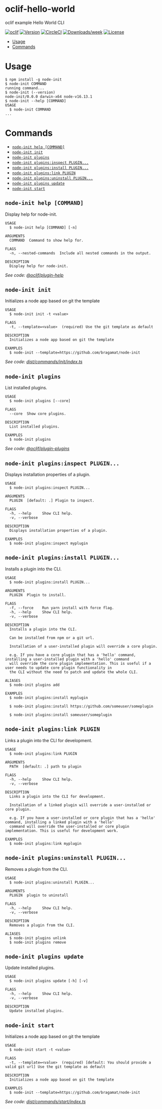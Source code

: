 oclif-hello-world
=================

oclif example Hello World CLI

[![oclif](https://img.shields.io/badge/cli-oclif-brightgreen.svg)](https://oclif.io)
[![Version](https://img.shields.io/npm/v/oclif-hello-world.svg)](https://npmjs.org/package/oclif-hello-world)
[![CircleCI](https://circleci.com/gh/oclif/hello-world/tree/main.svg?style=shield)](https://circleci.com/gh/oclif/hello-world/tree/main)
[![Downloads/week](https://img.shields.io/npm/dw/oclif-hello-world.svg)](https://npmjs.org/package/oclif-hello-world)
[![License](https://img.shields.io/npm/l/oclif-hello-world.svg)](https://github.com/oclif/hello-world/blob/main/package.json)

<!-- toc -->
* [Usage](#usage)
* [Commands](#commands)
<!-- tocstop -->
# Usage
<!-- usage -->
```sh-session
$ npm install -g node-init
$ node-init COMMAND
running command...
$ node-init (--version)
node-init/0.0.0 darwin-x64 node-v16.13.1
$ node-init --help [COMMAND]
USAGE
  $ node-init COMMAND
...
```
<!-- usagestop -->
# Commands
<!-- commands -->
* [`node-init help [COMMAND]`](#node-init-help-command)
* [`node-init init`](#node-init-init)
* [`node-init plugins`](#node-init-plugins)
* [`node-init plugins:inspect PLUGIN...`](#node-init-pluginsinspect-plugin)
* [`node-init plugins:install PLUGIN...`](#node-init-pluginsinstall-plugin)
* [`node-init plugins:link PLUGIN`](#node-init-pluginslink-plugin)
* [`node-init plugins:uninstall PLUGIN...`](#node-init-pluginsuninstall-plugin)
* [`node-init plugins update`](#node-init-plugins-update)
* [`node-init start`](#node-init-start)

## `node-init help [COMMAND]`

Display help for node-init.

```
USAGE
  $ node-init help [COMMAND] [-n]

ARGUMENTS
  COMMAND  Command to show help for.

FLAGS
  -n, --nested-commands  Include all nested commands in the output.

DESCRIPTION
  Display help for node-init.
```

_See code: [@oclif/plugin-help](https://github.com/oclif/plugin-help/blob/v5.1.10/src/commands/help.ts)_

## `node-init init`

Initializes a node app based on git the template

```
USAGE
  $ node-init init -t <value>

FLAGS
  -t, --template=<value>  (required) Use the git template as default

DESCRIPTION
  Initializes a node app based on git the template

EXAMPLES
  $ node-init --template=https://github.com/bragamat/node-init
```

_See code: [dist/commands/init/index.ts](https://github.com/bragamat/node-init/blob/v0.0.0/dist/commands/init/index.ts)_

## `node-init plugins`

List installed plugins.

```
USAGE
  $ node-init plugins [--core]

FLAGS
  --core  Show core plugins.

DESCRIPTION
  List installed plugins.

EXAMPLES
  $ node-init plugins
```

_See code: [@oclif/plugin-plugins](https://github.com/oclif/plugin-plugins/blob/v2.0.11/src/commands/plugins/index.ts)_

## `node-init plugins:inspect PLUGIN...`

Displays installation properties of a plugin.

```
USAGE
  $ node-init plugins:inspect PLUGIN...

ARGUMENTS
  PLUGIN  [default: .] Plugin to inspect.

FLAGS
  -h, --help     Show CLI help.
  -v, --verbose

DESCRIPTION
  Displays installation properties of a plugin.

EXAMPLES
  $ node-init plugins:inspect myplugin
```

## `node-init plugins:install PLUGIN...`

Installs a plugin into the CLI.

```
USAGE
  $ node-init plugins:install PLUGIN...

ARGUMENTS
  PLUGIN  Plugin to install.

FLAGS
  -f, --force    Run yarn install with force flag.
  -h, --help     Show CLI help.
  -v, --verbose

DESCRIPTION
  Installs a plugin into the CLI.

  Can be installed from npm or a git url.

  Installation of a user-installed plugin will override a core plugin.

  e.g. If you have a core plugin that has a 'hello' command, installing a user-installed plugin with a 'hello' command
  will override the core plugin implementation. This is useful if a user needs to update core plugin functionality in
  the CLI without the need to patch and update the whole CLI.

ALIASES
  $ node-init plugins add

EXAMPLES
  $ node-init plugins:install myplugin 

  $ node-init plugins:install https://github.com/someuser/someplugin

  $ node-init plugins:install someuser/someplugin
```

## `node-init plugins:link PLUGIN`

Links a plugin into the CLI for development.

```
USAGE
  $ node-init plugins:link PLUGIN

ARGUMENTS
  PATH  [default: .] path to plugin

FLAGS
  -h, --help     Show CLI help.
  -v, --verbose

DESCRIPTION
  Links a plugin into the CLI for development.

  Installation of a linked plugin will override a user-installed or core plugin.

  e.g. If you have a user-installed or core plugin that has a 'hello' command, installing a linked plugin with a 'hello'
  command will override the user-installed or core plugin implementation. This is useful for development work.

EXAMPLES
  $ node-init plugins:link myplugin
```

## `node-init plugins:uninstall PLUGIN...`

Removes a plugin from the CLI.

```
USAGE
  $ node-init plugins:uninstall PLUGIN...

ARGUMENTS
  PLUGIN  plugin to uninstall

FLAGS
  -h, --help     Show CLI help.
  -v, --verbose

DESCRIPTION
  Removes a plugin from the CLI.

ALIASES
  $ node-init plugins unlink
  $ node-init plugins remove
```

## `node-init plugins update`

Update installed plugins.

```
USAGE
  $ node-init plugins update [-h] [-v]

FLAGS
  -h, --help     Show CLI help.
  -v, --verbose

DESCRIPTION
  Update installed plugins.
```

## `node-init start`

Initializes a node app based on git the template

```
USAGE
  $ node-init start -t <value>

FLAGS
  -t, --template=<value>  (required) [default: You should provide a valid git url] Use the git template as default

DESCRIPTION
  Initializes a node app based on git the template

EXAMPLES
  $ node-init --template=https://github.com/bragamat/node-init
```

_See code: [dist/commands/start/index.ts](https://github.com/bragamat/node-init/blob/v0.0.0/dist/commands/start/index.ts)_
<!-- commandsstop -->
